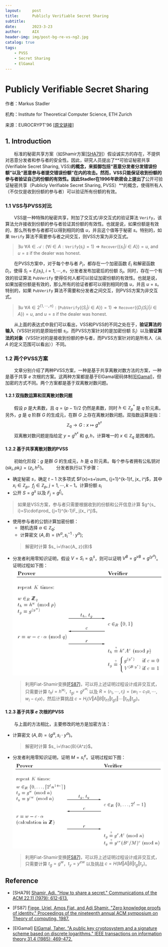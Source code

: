 ```yaml
---
layout:     post
title:      Publicly Verifiable Secret Sharing
subtitle:   
date:       2023-3-23
author:     AIX
header-img: img/post-bg-re-vs-ng2.jpg
catalog: true
tags:
    - PVSS
    - Secret Sharing
    - ElGamal
---
```


<html>
<script>
MathJax = {
  tex: {
    inlineMath: [['$', '$'], ['\\(', '\\)']]
  },
  svg: {
    fontCache: 'global'
  }
};
</script>

<script type="text/javascript" id="MathJax-script" async
  src="https://cdn.jsdelivr.net/npm/mathjax@3/es5/tex-svg.js">
</script>
</html>

# Publicly Verifiable Secret Sharing

作者：Markus Stadler

机构：Institute for Theoretical Computer Science, ETH Zurich

来源：EUROCRYPT'96 [[原文链接]](https://link.springer.com/chapter/10.1007/3-540-68339-9_17)


## 1. Introduction

&emsp;&emsp;标准的秘密共享方案（如Shamir方案[[SHA79]](#SHA79)）假设诚实方的存在，不提供对恶意分发者和参与者的安全性。因此，研究人员提出了**可验证秘密共享(Verifiable Secret Sharing, VSS)**的概念，来抵御包括“恶意分发者分发错误份额”以及“恶意参与者提交错误份额”在内的攻击。然而，VSS只能保证收到份额的参与者验证自己的份额的有效性。因此Stadler在1996年欧密会上提出了**公开可验证秘密共享（Publicly Verifiable Secret Sharing, PVSS）**的概念，使得所有人（不仅仅是收到份额的参与者）可以验证所有份额的有效。

### 1.1 VSS与PVSS对比
&emsp;&emsp;VSS是一种特殊的秘密共享，附加了交互式/非交互式的验证算法 $\texttt{Verify}$，该算法允许接收到份额的参与者验证其份额的有效性。也就是说，如果份额是有效的，那么所有参与者都可以得到相同的值 $u$，并且这个值等于秘密 $s$。特别的，如果 $\texttt{Verify}$ 算法不需要参与者之间交互，则VSS方案为非交互式。
> $\exists u\ \forall A\in \mathcal{A}:(\forall i\in A:\texttt{Verify}(s_ i)=1)\Rightarrow \texttt{Recover}(\{s_ i\vert i\in A\})=u$, and $u=s$ if the dealer was honest.

&emsp;&emsp;在PVSS方案中，对于每个参与者 $P_ i$，都存在一个加密函数 $E_ i$ 和解密函数 $D_ i$，使得 $S_ i=E_ i(s_ i),\ i=1,\cdots,n$，分发者发布加密后的份额 $S_ i$。同时，存在一个有效的验证算法 $\texttt{PubVerify}$ 使得任何人都可以验证加密份额的有效性。也就是说，如果加密份额是有效的，那么所有的验证者都可以得到相同的值 $u$，并且 $u=s$。特别的，如果 $\texttt{PubVerify}$ 算法不需要和分发者之间交互，则PVSS方案为非交互式。
> $\exists u\ \forall A\in 2^{\{1,\cdots,n\}}:(\texttt{PubVerify}(\{S_ i\vert i\in A\})=1)\Rightarrow \texttt{Recover}(\{D_ i(S_ i)\vert i\in A\})=u$, and $u=s$ if the dealer was honest.

&emsp;&emsp;从上面的表达式中我们可以看出，VSS和PVSS的不同之处在于，**验证算法的输入**（VSS针对的是原始份额 $s_ i$，而PVSS方案针对的是加密份额 $S_ i$）以及**验证算法的对象**（VSS针对的是接收到份额的参与者，而PVSS方案针对的是所有人（从 $A$ 的定义范围可以看出））不同。


### 1.2 两个PVSS方案
&emsp;&emsp;文章分别介绍了两种PVSS方案，一种是基于共享离散对数方法的方案，一种是基于共享 $e$ 次根的方案。这两种方案都是基于ElGamal密码体制[[ElGamal]](#ElGamal)，但加密的方式不同。两个方案都是基于双离散对数问题。

#### 1.2.1 双指数运算和双离散对数问题
&emsp;&emsp;假设 $p$ 是大素数，且 $q=(p-1)/2$ 仍然是素数，同时 $h\in \mathbb{Z}_ p^*$ 是 $q$ 阶元素。另外，$g$ 是 $q$ 阶群 $G$ 的生成元，在群 $G$ 上存在离散对数问题。双指数运算是指： 
$$
\mathbb{Z}_ q\rightarrow G:x\mapsto g^{h^x}
$$
&emsp;&emsp;双离散对数问题是指给定 $y=g^{h^x}$ 和 $g,h$，计算唯一的 $x\in\mathbb{Z}_ q$ 是困难的。

#### 1.2.2 基于共享离散对数的PVSS
&emsp;&emsp;初始化阶段：$g$ 是群 $G$ 的生成元，$h$ 是 $q$ 阶元素。每个参与者拥有公私钥对 $(sk_ i,pk_ i)=(z_ i,h^{z_ i})$。
&emsp;&emsp;分发者执行以下步骤：
- 确定秘密 $s$，确定 $t-1$ 次多项式 $F(x)=s+\sum_ {j=1}^{k-1}f_ jx_ i^j$，其中 $x_ i\in\mathbb{Z}_ p$，$f_ j\in\mathbb{Z}_ p,\ j=1,\cdots,k-1$。计算份额 $s_ i$
- 公开 $S=g^s$ 以及 $F_ j=g^{f_ j}$。
> 如果是VSS方案，参与者只需要根据收到的份额和公开信息计算 $g^{s_ i}=S\cdot\prod_ {j=1}^{k-1}F_ j(x_ i^j)$。
- 使用参与者的公钥计算加密份额：
  - 随机选择 $\alpha\in\mathbb{Z}_ q$;
  - 计算密文 $(A,B)=(h^{\alpha},s_ i^{-1}\cdot y^{\alpha})$;
  > 解密时计算 $s_ i=\frac{A_ z}{B}$
- 分发者利用零知识证明，假设 $V=S_ i=g^s_ i$，则可以证明 $V^B=g^{vB}=g^{(y^{\alpha})}$。证明过程如下图：
  ![图 0](/assets/res/20240323PVSS/2024-03-23-19.png)  
  > 利用Fiat-Shamir变换[[FS87]](#FS87)，可以将上述证明过程设计成非交互式，只需要计算 $t_ hi=h^{w_ i}$，$t_ {gi}=g^{y^{w_ i}}$ 以及 $R=(r_ 1,\cdots,r_ l)=(w_ 1-c_ 1\alpha,\cdots,w_ l-c_ l\alpha)$，然后计算挑战 $c=H_ l(V\Vert A\Vert B\Vert t_ {h1}\Vert t_ {g1}\Vert \cdots \Vert t_ {hl}\Vert t_ {gl})$。

#### 1.2.3 基于共享 $e$ 次根的PVSS
&emsp;&emsp;与上面的方法相比，主要修改的地方是加密方法：
- 计算密文 $(A,B)=(g^\alpha,s_ i\cdot y^\alpha)$。
  > 解密时计算 $s_ i=\frac{B}{A^z}$。
- 分发者利用零知识证明，证明 $M=s_ i^e$。证明过程如下图：
  ![图 1](/assets/res/20240323PVSS/2024-03-23-3.png)  
  > 利用Fiat-Shamir变换[[FS87]](#FS87)，可以将上述证明过程设计成非交互式，只需要计算 $t_ g=g^{w}$，$t_ y=y^{ew}$ 以及挑战 $c=H(M\Vert A\Vert B\Vert t_ g\Vert t_ y)$。




## Reference
<!-- 这边文章是介绍如何在 Markdown 中增加文献引用。[<sup>1</sup>](#refer-anchor-1) -->
<div id="SHA79"></div>

- [SHA79] [Shamir, Adi. "How to share a secret." Communications of the ACM 22.11 (1979): 612-613.](https://dl.acm.org/doi/abs/10.1145/359168.359176)

<div id="FS87"></div>

- [FS87] [Fiege, Uriel, Amos Fiat, and Adi Shamir. "Zero knowledge proofs of identity." Proceedings of the nineteenth annual ACM symposium on Theory of computing. 1987.](https://dl.acm.org/doi/abs/10.1145/28395.28419)


<div id="ElGamal"></div>

- [ElGamal] [ElGamal, Taher. "A public key cryptosystem and a signature scheme based on discrete logarithms." IEEE transactions on information theory 31.4 (1985): 469-472.](https://ieeexplore.ieee.org/abstract/document/1057074)


